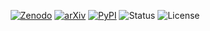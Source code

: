 <p align="center">
  <a href="https://zenodo.org/account/settings/github/repository/NNPDF/nnusf#"><img alt="Zenodo" src="https://zenodo.org/badge/DOI/10.5281/zenodo.7657132 .svg"></a>
  <a href="https://arxiv.org/abs/2302.08527"><img alt="arXiv" src="https://img.shields.io/badge/arXiv-2302.08527-b31b1b?labelColor=222222"></a>
  <a href="https://pypi.org/project/nnusf/"><img alt="PyPI" src="https://img.shields.io/pypi/v/nnusf"/></a>
  <img alt="Status" src="https://www.repostatus.org/badges/latest/active.svg">
  <img alt="License" src="https://img.shields.io/badge/License-GPL3-blue.svg">
</p>
